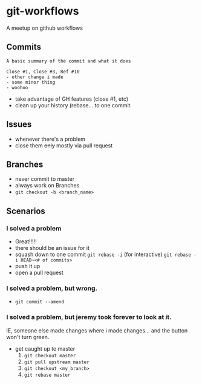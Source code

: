 # git-workflows
A meetup on github workflows


## Commits

```
A basic summary of the commit and what it does

Close #1, Close #3, Ref #10
- other change i made
- some minor thing
- woohoo
```

- take advantage of GH features (close #1, etc)
- clean up your history (rebase... to one commit

## Issues

- whenever there's a problem
- close them ~~only~~ mostly via pull request

## Branches

- never commit to master
- always work on Branches
- `git checkout -b <branch_name>`

## Scenarios

### I solved a problem

- Great!!!!!
- there should be an issue for it
- squash down to one commit
  `git rebase -i` (for interactive)
  `git rebase -i HEAD~<# of commits>`
- push it up
- open a pull request

### I solved a problem, but wrong.

- `git commit --amend`

### I solved a problem, but jeremy took forever to look at it.

IE, someone else made changes where i made changes... and the button
won't turn green.

- get caught up to master
  1. `git checkout master`
  2. `git pull upstream master`
  3. `git checkout <my_branch>`
  4. `git rebase master`
